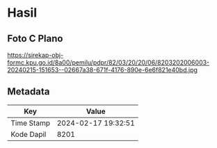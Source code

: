 # Hasil

## Foto C Plano

https://sirekap-obj-formc.kpu.go.id/8a00/pemilu/pdpr/82/03/20/20/06/8203202006003-20240215-151653--02667a38-671f-4176-890e-6e6f821e40bd.jpg


## Metadata

| Key        | Value               |
| ---------- | ------------------- |
| Time Stamp | 2024-02-17 19:32:51 |
| Kode Dapil | 8201                |



